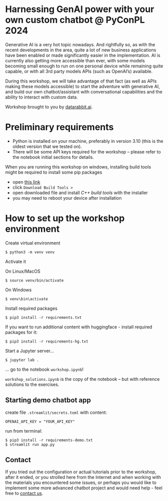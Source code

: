 # Harnessing GenAI power with your own custom chatbot @ PyConPL 2024

Generative AI is a very hot topic nowadays. And rightfully so, as with the recent developments in the area, quite a
lot of new business applications have been enabled or made significantly easier in the implementation. AI is currently
also getting more accessible than ever, with some models becoming small enough to run on one personal device
while remaining quite capable, or with all 3rd party models APIs (such as OpenAI’s) available.

During this workshop, we will take advantage of that fact (as well as APIs making these
models accessible) to start the adventure with generative AI, and build our own chatbot/assistant with conversational
capabilities and the ability to interact with custom data.

Workshop brought to you by [datarabbit.ai](https://datarabbit.ai).

# Preliminary requirements

- Python is installed on your machine, preferably in version 3.10 (this is the oldest version that we tested on).
- There will be some API keys required for the workshop – please refer to the notebook initial sections for details.

When you are running this workshop on windows, installing build tools might be required to install some pip packages

- open [this link](https://visualstudio.microsoft.com/visual-cpp-build-tools/)
- click `Download Build Tools >`
- open downloaded file and install _C++ build tools_ with the installer
- you may need to reboot your device after installation

# How to set up the workshop environment

Create virtual environment

```
$ python3 -m venv venv
```

Activate it

On Linux/MacOS

```
$ source venv/bin/activate
```

On Windows

```
$ venv\bin\activate
```

Install required packages

```
$ pip3 install -r requirements.txt
```

If you want to run additional content with huggingface - install required packages for it:

```
$ pip3 install -r requirements-hg.txt
```

Start a Jupyter server...

```
$ jupyter lab .
```

... go to the notebook `workshop.ipynb`!

`workshop_solutions.ipynb` is the copy of the notebook – but with reference solutions to the exercises.

## Starting demo chatbot app

create file `.streamlit/secrets.toml` with content:

```
OPENAI_API_KEY = "YOUR_API_KEY"
```

run from terminal:

```
$ pip3 install -r requirements-demo.txt
$ streamlit run app.py
```

## Contact

If you tried out the configuration or actual tutorials prior to the workshop, after it ended, or you strolled here from
the Internet and when working with the materials you encountered some issues, or perhaps you would like to implement
some more advanced chatbot project and would need help - feel free to
[contact us](mailto:kamil.sagalara@datarabbit.ai,michal.mikolajczak@datarabbit.ai,wiktor.smura@datarabbit.ai).
